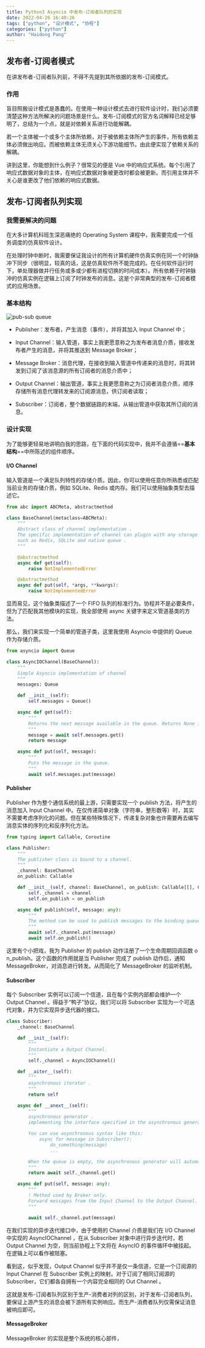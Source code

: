 ```yaml
---
title: Python3 Asyncio 中发布-订阅者队列的实现
date: 2022-04-26 16:40:26
tags: ["python", "设计模式", "协程"]
categories: ["python"]
author: "Haidong Pang"
---
```


## 发布者-订阅者模式

在讲发布者-订阅者队列前，不得不先提到其所依据的发布-订阅模式。

### 作用

盲目照搬设计模式是愚蠢的。在使用一种设计模式去进行软件设计时，我们必须要清楚这种方法所解决的问题场景是什么。发布-订阅模式的官方名词解释已经足够明了，总结为一个点，就是对依赖关系进行功能解耦。

若一个主体被一个或多个主体所依赖，对于被依赖主体所产生的事件，所有依赖主体必须做出响应。而被依赖主体无须关心下游功能细节。由此便实现了依赖关系的解耦。

讲到这里，你能想到什么例子？很常见的便是 Vue 中的响应式系统。每个引用了响应式数据对象的主体，在响应式数据对象被更改时都会被更新。而引用主体并不关心是谁更改了他们依赖的响应式数据。

## 发布-订阅者队列实现

### 我需要解决的问题

在大多计算机科班生深恶痛绝的 Operating System 课程中，我需要完成一个任务调度的仿真软件设计。

在处理时钟中断时，我需要保证我设计的所有计算机硬件仿真实例在同一个时钟脉冲下同步（很明显，较真的话，这是仿真软件所不能完成的。在任何软件运行时下，单处理器做并行任务或多或少都有进程切换的时间成本）。所有依赖于时钟脉冲的仿真实例在逻辑上订阅了时钟发布的消息。这是个非常典型的发布-订阅者模式的应用场景。

### 基本结构

![pub-sub queue](https://img.blog.panghaidong.com/202210050006931.svg)

-   Publisher：发布者，产生消息（事件），并将其加入 Input Channel 中；

-   Input Channel：输入管道，事实上我更愿意称之为发布者消息介质，接收发布者产生的消息，并将其推送到 Message Broker；

-   Message Broker：消息代理，在接收到输入管道中传递来的消息时，将其转发到订阅了该消息源的所有订阅者的消息介质中；

-   Output Channel：输出管道，事实上我更愿意称之为订阅者消息介质，顺序存储所有消息代理转发来的订阅源消息，供订阅者读取；

-   Subscriber：订阅者，整个数据链路的末端，从输出管道中获取其所订阅的消息。

### 设计实现

为了能够更轻易地讲明白我的思路，在下面的代码实现中，我并不会遵循==**基本结构**==中所陈述的组件顺序。

#### I/O Channel

输入管道是一个满足队列特性的存储介质。因此，你可以使用任意你所熟悉或匹配当前业务的存储介质，例如 SQLite、Redis 或内存。我们可以使用抽象类型去描述它。

```python
from abc import ABCMeta, abstractmethod

class BaseChannel(metaclass=ABCMeta):
    """
    Abstract class of channel implementation .
    The specific implementation of channel can plugin with any storage ,
    such as Redis, SQLite and native queue .
    """

    @abstractmethod
    async def get(self):
        raise NotImplementedError

    @abstractmethod
    async def put(self, *args, **kwargs):
        raise NotImplementedError
```

显而易见，这个抽象类描述了一个 FIFO 队列的标准行为。协程并不是必要条件，但为了匹配我其他模块的实现，我全部使用 async 关键字来定义管道基类的方法。

那么，我们来实现一个简单的管道子类，这里我使用 Asyncio 中提供的 Queue 作为存储介质。

```python
from asyncio import Queue

class AsyncIOChannel(BaseChannel):
    """
    Simple Asyncio implementation of channel
    """
    messages: Queue

    def __init__(self):
        self.messages = Queue()

    async def get(self):
        """
        Returns the next message available in the queue. Returns None if queue is empty.
        """
        message = await self.messages.get()
        return message

    async def put(self, message):
        """
        Puts the message in the queue.
        """
        await self.messages.put(message)
```

#### Publisher

Publisher 作为整个通信系统的最上游，只需要实现一个 publish 方法，将产生的消息加入 Input Channel 中。在仅传递简单对象（字符串，整形数等）时，其实不需要考虑序列化的问题。但在某些特殊情况下，传递复杂对象也许需要再去编写消息实体的序列化和反序列化方法。

```python
from typing import Callable, Coroutine

class Publisher:
    """
    The publisher class is bound to a channel.
    """
    _channel: BaseChannel
    on_publish: Callable

    def __init__(self, channel: BaseChannel, on_publish: Callable[[], Coroutine]):
        self._channel = channel
        self.on_publish = on_publish

    async def publish(self, message: any):
        """
        The method can be used to publish messages to the binding queue.
        """
        await self._channel.put(message)
        await self.on_publish()
```

这里有个小把戏，我为 Publisher 的 publish 动作注册了一个生命周期回调函数 o n_publish。这个函数的作用就是当 Publisher 完成了 publish 动作后，通知 MessageBroker，对消息进行转发。从而简化了 MessageBroker 的监听机制。

#### Subscriber

每个 Subscriber 实例可以订阅一个信道，且在每个实例内部都会维护一个 Output Channel 。得益于“鸭子”协议，我们可以将 Subscriber 实现为一个可迭代对象，并为它实现异步迭代器的接口。

```python
class Subscriber:
    _channel: BaseChannel

    def __init__(self):
        """
        Instantiate a Output Channel.
        """
        self._channel = AsyncIOChannel()

    def __aiter__(self):
        """
        asynchronous iterator .
        """
        return self

    async def __anext__(self):
        """
        asynchronous generator .
        implementing the interface specified in the asynchronous generator protocol

        You can use asynchronous syntax like this:
            async for message in Subscriber():
                do_something(message)
                ...

        When the queue is empty, the asynchronous generator will automatically block instead of throwing an exception.
        """
        return await self._channel.get()

    async def put(self, message: any):
        """
        ! Method used by Broker only.
        Forward messages from the Input Channel to the Output Channel.
        """

        await self._channel.put(message)
```

在我们实现的异步迭代接口中，由于使用的 Channel 介质是我们在 I/O Channel 中实现的 AsyncIOChannel ，在从 Subscriber 对象中进行异步迭代时，若 Output Channel 为空，则当前协程上下文将在 AsyncIO 的事件循环中被挂起。在逻辑上可以看作被阻塞。

看到这，似乎发现，Output Channel 似乎并不是仅一条信道，它是一个订阅源的 Input Channel 在 Subscriber 实例上的映射。对于订阅了相同订阅源的 Subscriber，它们都各自拥有一个内容完全相同的 Out Channel 。

这就是发布-订阅者队列区别于生产-消费者对列的区别，对于发布-订阅者队列，要保证上游产生的消息会被下游所有实例响应。而生产-消费者队列仅需保证消息被响应即可。

#### MessageBroker

MessageBroker 的实现是整个系统的核心部件，
